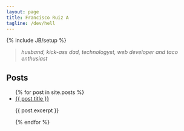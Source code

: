 ```yaml
---
layout: page
title: Francisco Ruiz A
tagline: /dev/hell
---
```

{% include JB/setup %}

> *husband, kick-ass dad, technologyst, web developer and taco enthusiast*  


## Posts ##
<ul>
  {% for post in site.posts %}
    <li>
      <a href="{{ post.url }}">{{ post.title }}</a>
      <p>{{ post.excerpt }}</p>
    </li>
  {% endfor %}
</ul>


